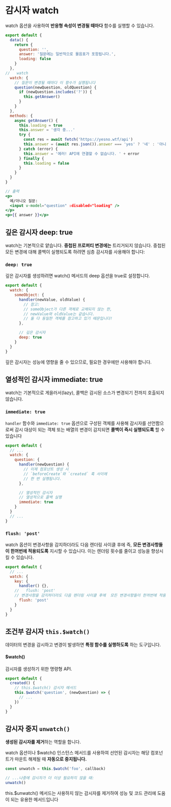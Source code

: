 # 감시자 watch
watch 옵션을 사용하여 **반응형 속성이 변경될 때마다** 함수를 실행할 수 있습니다.

```jsx
export default {
  data() {
    return {
      question: '',
      answer: '질문에는 일반적으로 물음표가 포함됩니다.',
      loading: false
    }
  },
//   watch
  watch: {
    // 질문이 변경될 때마다 이 함수가 실행됩니다
    question(newQuestion, oldQuestion) {
      if (newQuestion.includes('?')) {
        this.getAnswer()
      }
    }
  },
  methods: {
    async getAnswer() {
      this.loading = true
      this.answer = '생각 중...'
      try {
        const res = await fetch('https://yesno.wtf/api')
        this.answer = (await res.json()).answer === 'yes' ? '네' : '아니오'
      } catch (error) {
        this.answer = '에러! API에 연결할 수 없습니다. ' + error
      } finally {
        this.loading = false
      }
    }
  }
}

// 출력
<p>
  예/아니오 질문:
  <input v-model="question" :disabled="loading" />
</p>
<p>{{ answer }}</p>
```

## 깊은 감시자 deep: true
watch는 기본적으로 얕습니다. 
**중첩된 프로퍼티 변경에는** 트리거되지 않습니다.
중첩된 모든 변경에 대해 콜백이 실행되도록 하려면 심층 감시자를 사용해야 합니다:

### `deep: true`
깊은 감시자를 생성하려면 watch() 메서드의 deep 옵션을 true로 설정합니다.
```jsx
export default {
  watch: {
    someObject: {
      handler(newValue, oldValue) {
        // 참고:
        // someObject가 다른 객체로 교체되지 않는 한,
        // newValue와 oldValue는 같습니다.
        // 둘 다 동일한 객체를 참고하고 있기 때문입니다!
      },

      // 깊은 감시자
      deep: true
    }
  }
}
```
깊은 감시자는 성능에 영향을 줄 수 있으므로, 필요한 경우에만 사용해야 합니다.

## 열성적인 감시자 immediate: true

watch는 기본적으로 게을러서(lazy), 
콜백은 감시된 소스가 변경되기 전까지 호출되지 않습니다.

### `immediate: true`
`handler` 함수와 `immediate: true` 옵션으로 구성된 객체를 사용해 감시자를 선언함으로써 감시 대상이 되는 객체 또는 배열의 변경이 감지되면 **콜백이 즉시 실행되도록** 할 수 있습니다
```jsx
export default {
  // ...
  watch: {
    question: {
      handler(newQuestion) {
        // 이제 컴포넌트 생성 시
        // `beforeCreate`와 `created` 훅 사이에
        // 한 번 실행됩니다.
      },

      // 열성적인 감시자
      // 열성적으로 콜백 실행
      immediate: true
    }
  }
  // ...
}
```

### `flush: 'post'`
watch 옵션이 변경사항을 감지하더라도 다음 렌더링 사이클 후에 즉, **모든 변경사항들이 한꺼번에 적용되도록** 지시할 수 있습니다. 이는 렌더링 횟수를 줄이고 성능을 향상시킬 수 있습니다.
```jsx
export default {
  // ...
  watch: {
    key: {
      handler() {},
    //   flush: 'post'
    // 변경사항을 감지하더라도 다음 렌더링 사이클 후에  모든 변경사항들이 한꺼번에 적용되도록 지시
      flush: 'post'
    }
  }
}
```

## 조건부 감시자 `this.$watch()`
데이터의 변경을 감시하고 변경이 발생하면 
**특정 함수를 실행하도록** 하는 도구입니다.

#### $watch() 
감시자를 생성하기 위한 명령형 API.

```jsx
export default {
  created() {
    // this.$watch() 감시자 메서드
    this.$watch('question', (newQuestion) => {
      // ...
    })
  }
}
```

## 감시자 중지 `unwatch()`
**생성된 감시자를 제거**하는 역할을 합니다.

watch 옵션이나 $watch() 인스턴스 메서드를 사용하여 선언된 감시자는 해당 컴포넌트가 마운트 해제될 때 **자동으로 중지됩니다.**


```jsx
const unwatch = this.$watch('foo', callback)

// ...나중에 감시자가 더 이상 필요하지 않을 때:
unwatch()
```
this.$unwatch() 메서드는 사용하지 않는 감시자를 제거하여 성능 및 코드 관리에 도움이 되는 유용한 메서드입니다